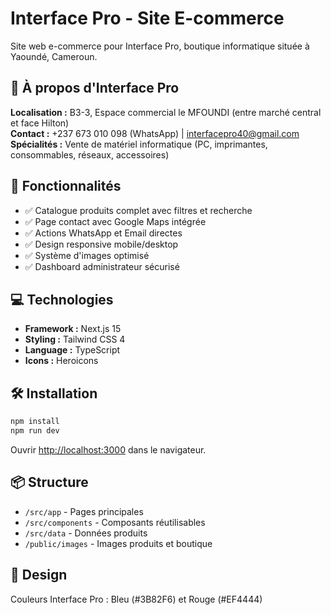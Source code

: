 # Interface Pro - Site E-commerce

Site web e-commerce pour Interface Pro, boutique informatique située à Yaoundé, Cameroun.

## 🏪 À propos d'Interface Pro

**Localisation :** B3-3, Espace commercial le MFOUNDI (entre marché central et face Hilton)  
**Contact :** +237 673 010 098 (WhatsApp) | interfacepro40@gmail.com  
**Spécialités :** Vente de matériel informatique (PC, imprimantes, consommables, réseaux, accessoires)

## 🚀 Fonctionnalités

- ✅ Catalogue produits complet avec filtres et recherche
- ✅ Page contact avec Google Maps intégrée
- ✅ Actions WhatsApp et Email directes
- ✅ Design responsive mobile/desktop
- ✅ Système d'images optimisé
- ✅ Dashboard administrateur sécurisé

## 💻 Technologies

- **Framework :** Next.js 15
- **Styling :** Tailwind CSS 4
- **Language :** TypeScript
- **Icons :** Heroicons

## 🛠️ Installation

```bash
npm install
npm run dev
```

Ouvrir [http://localhost:3000](http://localhost:3000) dans le navigateur.

## 📦 Structure

- `/src/app` - Pages principales
- `/src/components` - Composants réutilisables  
- `/src/data` - Données produits
- `/public/images` - Images produits et boutique

## 🎨 Design

Couleurs Interface Pro : Bleu (#3B82F6) et Rouge (#EF4444)
